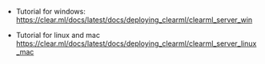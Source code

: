 - Tutorial for windows:
  https://clear.ml/docs/latest/docs/deploying_clearml/clearml_server_win

- Tutorial for linux and mac
  https://clear.ml/docs/latest/docs/deploying_clearml/clearml_server_linux_mac